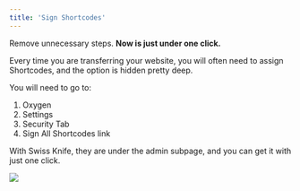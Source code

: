 ```yaml
---
title: 'Sign Shortcodes'
---
```


Remove unnecessary steps. **Now is just under one click.**

Every time you are transferring your website, you will often need to assign Shortcodes, and the option is hidden pretty deep.

You will need to go to:

1. Oxygen
2. Settings
3. Security Tab
4. Sign All Shortcodes link

With Swiss Knife, they are under the admin subpage, and you can get it with just one click.

![](../../img/Sign-Shortcodes.png)